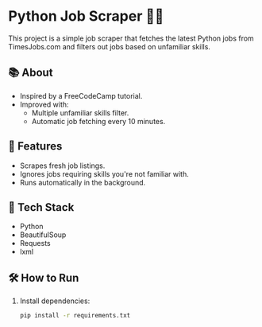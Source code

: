 # Python Job Scraper 🕵️‍♂️

This project is a simple job scraper that fetches the latest Python jobs from TimesJobs.com and filters out jobs based on unfamiliar skills.

## 📚 About
- Inspired by a FreeCodeCamp tutorial.
- Improved with:
  - Multiple unfamiliar skills filter.
  - Automatic job fetching every 10 minutes.

## 🚀 Features
- Scrapes fresh job listings.
- Ignores jobs requiring skills you're not familiar with.
- Runs automatically in the background.

## 🔧 Tech Stack
- Python
- BeautifulSoup
- Requests
- lxml

## 🛠️ How to Run
1. Install dependencies:

   ```bash
   pip install -r requirements.txt
